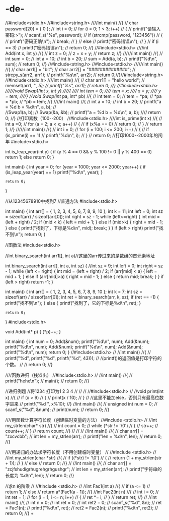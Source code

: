 # -de-
//#include<stdio.h>
//#include<string.h>
////int main()
//{
//	char password[20] = { 0 };
//	int i = 0;
//	for (i = 0; 1 < 3; i++)
//	{
//		printf("请输入密码:>");
//		scanf_s("%s", password);
//		if (strcmp(password, "123456"))
//		{
//			printf("密码正确\n");
//			break;
//		}
//		else
//			printf("密码错误\n");
//	}
//	if (i == 3)
//		printf("密码错误\n");
//	return 0;
//}
//#include<stdio.h>
////int Add(int x, int y)
//{
//	int z = 0;
//	z = x + y;
//	return z;
//}
//////int main()
//{
//	int sum = 0;
//	int a = 10;
//	int b = 20;
//	sum = Add(a, b);
//	printf("%d\n", sum);
//	return 0;
//}
//#include<string.h>
//#include<stdio.h>
//////int main()
//{
//	char arr1[] = "bit";
//	char arr2[] = "##############";
//	strcpy_s(arr2, arr1);
//	printf("%s\n", arr2);
//	return 0;//}//#include<string.h>
//#include<stdio.h>
////int main()
//{
//	char arr1[] = "hello world";
//	memset(arr1, '*', 5);
//	printf("%s", arr1);
//	return 0;
//}
//#include<stdio.h>
//////void Swap1(int x, int y)
////{
////	int tem = 0;
////	tem = x;
////	x = y;
////	y = tem;
////}
//void Swap(int* pa, int* pb)
//{
//	int tem = 0;
//	tem = *pa;
//	*pa = *pb;
//	*pb = tem;
//}
////int main()
//{
//	int a = 10;
//	int b = 20;
//	printf("a = %d b = %d\n", a, b);
//	
//Swap1(a, b);
//	Swap(&a, &b);
//	printf("a = %d b = %d\n", a, b);
////	return 0;
//}
//打印素数（100--200）
//#include<stdio.h>
////int is_prime(int x)
//{
//	int a =0;
//	for (a = 2; a < x; a++)
//	{
//		if (x%a == 0)
//			return 0;
//	}
//	return 1;
//}
//////int main()
//{
//	int i = 0;
//	for (i = 100; i <= 200; i++)
//	{
//		if (is_prime(i) == 1)
//		printf("%d\n", i);
//	}
//	return 0;
//打印1000--2000年的闰年
#include<stdio.h>

int is_leap_year(int y)
{
	if (y % 4 == 0 && y % 100 != 0 || y % 400 == 0)
		return 1;
	else
		return 0;
}

int main()
{
	int year = 0;
	for (year = 1000; year <= 2000; year++)
	{
		if (is_leap_year(year) == 1)
			printf("%d\n", year);
	}

	return 0;
}

//从12345678910中找到7
//普通方法
#include<stdio.h>

int main()
{
	int arr[] = { 1, 2, 3, 4, 5, 6, 7, 8, 9, 10 };
	int k = 11;
	int left = 0;
	int sz = sizeof(arr) / sizeof(arr[0]);
	int right = sz - 1;
	while (left<=right)
	{
		int mid = (left + right) / 2;
		if (mid < k)
		{
			left = mid + 1;
		}
		else if (mid>k)
		{
			right = mid - 1;
		}
		else
		{
			printf("找到了，下标是%d\n", mid);
			break;
		}
	}
	if (left > right)
		printf("找不到\n");
	return 0;
}



//函数法
#include<stdio.h>

//int binary_search(int arr1[], int a)//这里的arr传过来的是数组的首元素地址

int binary_search(int arr[], int a, int sz)
{
	//int sz = 9;
	int left = 0;
	int right = sz - 1;
	while (left <= right)
	{
		int mid = (left + right) / 2;
		if (arr[mid] < a)
		{
			left = mid + 1;
		}
		else if (arr[mid]>a)
		{
			right = mid - 1;
		}
		else
		{
			return mid;
			break;
		}
	}
	if (left > right)
		return -1;
}

int main()
{
	int arr[] = { 1, 2, 3, 4, 5, 6, 7, 8, 9, 10 };
	int k = 7;
	int sz = sizeof(arr) / sizeof(arr[0]);
	int ret = binary_search(arr, k, sz);
	if (ret == -1)
	{
		printf("找不到\n");
	}
	else
	{
		printf("找到了，它的下标是%d\n", ret);
	}

	return 0;
}
#include<stdio.h>

void Add(int* p)
{
	(*p)++;
}

int main()
{
	int num = 0;
	Add(&num);
	printf("%d\n", num);
	Add(&num);
	printf("%d\n", num);
	Add(&num);
	printf("%d\n", num);
	Add(&num);
	printf("%d\n", num);
	return 0;
}
//#include<stdio.h>
//
//int main()
//{
//	printf("%d", printf("%d", printf("%d", 43)));
//	//printf()的返回值是打印字符的个数。
//
//	return 0;
//}

////函数递归（栈溢出）
//#include<stdio.h>
//
//int main()
//{
//	printf("hehe\n");
//		main();
//	return 0;
//}

//递归例题
//将1234 打印为1 2 3 4
//
//
//
//#include<stdio.h>
//
//void print(int x)
//{
//	if (x > 9)
//	{
//		print(x / 10);
//	}
//	//这里不能加else，否则只有最高位数字进来
//		printf("%d ", x%10);
//}
//int main()
//{
//	unsigned int num = 0;
//	scanf_s("%d", &num);
//	print(num);
//	return 0;
//}


////用函数计算字符长度（创建临时变量的方法）
//#include <stdio.h>
//
//int my_strlen(char* str)
//{
//	int count = 0;
//	while (*str != '\0')
//	{
//		str++;
//		count++;
//	}
//	return count;
//}
//
//
//
//int main()
//{
//	char arr[] = "zxcvcbb";
//	int len = my_strlen(arr);
//		printf("len = %d\n", len);
//	return 0;
//}


////用递归的办法求字符长度（不用创建临时变量）
//
//#include <stdio.h>
//
//int my_strlen(char *str)
//{
//	if ((*str) != '\0')
//	{
//		return (1 + my_strlen(str + 1));
//	}
//	else
//		return 0;
//}
//
//int main()
//{
//	char arr[] = "zcjfshudigrhugrehgrhgushgr";
//	int len = my_strlen(arr);
//	printf("字符串的长度为 %d\n", len);
//	return 0;
//}

//求n 的阶乘
//
//#include <stdio.h>
//
//int Fac1(int a)
//{
//	if (a <= 1)
//		return 1;
//	else
//		return a*(Fac1(a - 1));
//}
//int Fac2(int n)
//{
//	int i = 0;
//	int ret = 1;
//	for (i = 1; i <= n; i++)
//	{
//		ret *= i;
//	}
//	return ret;
//}
//
//int main()
//{
//	int n = 0;
//	int ret = 0;
//	int ret2 = 0;
//	scanf_s("%d", &n);
//	ret = Fac1(n);
//	printf("%d\n", ret);
//	ret2 = Fac2(n);
//	printf("%d\n", ret2);
//	return 0;
//}
+
